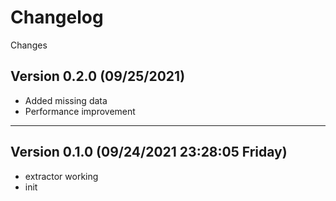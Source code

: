 <!--
  Created at: 09/24/2021 21:05:03 Friday
  Modified at: 09/24/2021 11:28:05 PM Friday

        Copyright (C) 2021 Thiago Navarro
  See file "license" for details about copyright
-->

# Changelog

Changes

## Version 0.2.0 (09/25/2021)

- Added missing data
- Performance improvement

---

## Version 0.1.0 (09/24/2021 23:28:05 Friday)

- extractor working
- init
